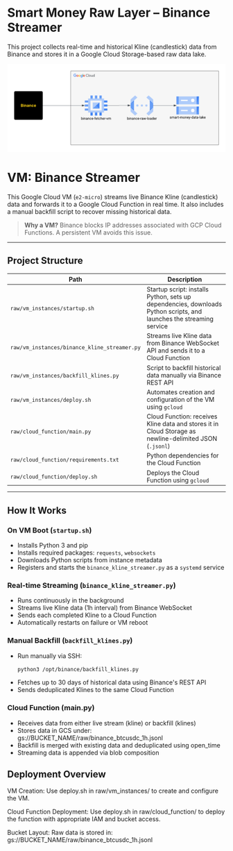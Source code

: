 # Smart Money Raw Layer – Binance Streamer

This project collects real-time and historical Kline (candlestick) data from Binance and stores it in a Google Cloud Storage-based raw data lake.

![Architecture Diagram](docs/raw_layer_diagram.png)

# VM: Binance Streamer

This Google Cloud VM (`e2-micro`) streams live Binance Kline (candlestick) data and forwards it to a Google Cloud Function in real time. It also includes a manual backfill script to recover missing historical data.

> **Why a VM?** Binance blocks IP addresses associated with GCP Cloud Functions. A persistent VM avoids this issue.

---

## Project Structure

| Path | Description |
|------|-------------|
| `raw/vm_instances/startup.sh` | Startup script: installs Python, sets up dependencies, downloads Python scripts, and launches the streaming service |
| `raw/vm_instances/binance_kline_streamer.py` | Streams live Kline data from Binance WebSocket API and sends it to a Cloud Function |
| `raw/vm_instances/backfill_klines.py` | Script to backfill historical data manually via Binance REST API |
| `raw/vm_instances/deploy.sh` | Automates creation and configuration of the VM using `gcloud` |
| `raw/cloud_function/main.py` | Cloud Function: receives Kline data and stores it in Cloud Storage as newline-delimited JSON (`.jsonl`) |
| `raw/cloud_function/requirements.txt` | Python dependencies for the Cloud Function |
| `raw/cloud_function/deploy.sh` | Deploys the Cloud Function using `gcloud` |

---

## How It Works

### On VM Boot (`startup.sh`)
- Installs Python 3 and pip
- Installs required packages: `requests`, `websockets`
- Downloads Python scripts from instance metadata
- Registers and starts the `binance_kline_streamer.py` as a `systemd` service

### Real-time Streaming (`binance_kline_streamer.py`)
- Runs continuously in the background
- Streams live Kline data (1h interval) from Binance WebSocket
- Sends each completed Kline to a Cloud Function
- Automatically restarts on failure or VM reboot

### Manual Backfill (`backfill_klines.py`)
- Run manually via SSH:
  ```bash
  python3 /opt/binance/backfill_klines.py
- Fetches up to 30 days of historical data using Binance's REST API
- Sends deduplicated Klines to the same Cloud Function

### Cloud Function (main.py)
- Receives data from either live stream (kline) or backfill (klines)
- Stores data in GCS under:
gs://BUCKET_NAME/raw/binance_btcusdc_1h.jsonl
- Backfill is merged with existing data and deduplicated using open_time
- Streaming data is appended via blob composition


## Deployment Overview
VM Creation:
Use deploy.sh in raw/vm_instances/ to create and configure the VM.

Cloud Function Deployment:
Use deploy.sh in raw/cloud_function/ to deploy the function with appropriate IAM and bucket access.

Bucket Layout:
Raw data is stored in:
gs://BUCKET_NAME/raw/binance_btcusdc_1h.jsonl
